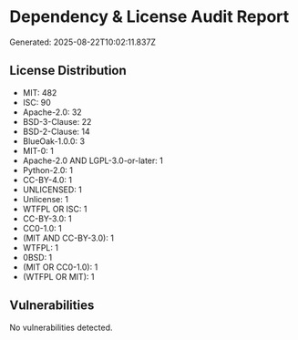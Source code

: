 # Dependency & License Audit Report

Generated: 2025-08-22T10:02:11.837Z

## License Distribution

- MIT: 482
- ISC: 90
- Apache-2.0: 32
- BSD-3-Clause: 22
- BSD-2-Clause: 14
- BlueOak-1.0.0: 3
- MIT-0: 1
- Apache-2.0 AND LGPL-3.0-or-later: 1
- Python-2.0: 1
- CC-BY-4.0: 1
- UNLICENSED: 1
- Unlicense: 1
- WTFPL OR ISC: 1
- CC-BY-3.0: 1
- CC0-1.0: 1
- (MIT AND CC-BY-3.0): 1
- WTFPL: 1
- 0BSD: 1
- (MIT OR CC0-1.0): 1
- (WTFPL OR MIT): 1

## Vulnerabilities

No vulnerabilities detected.
